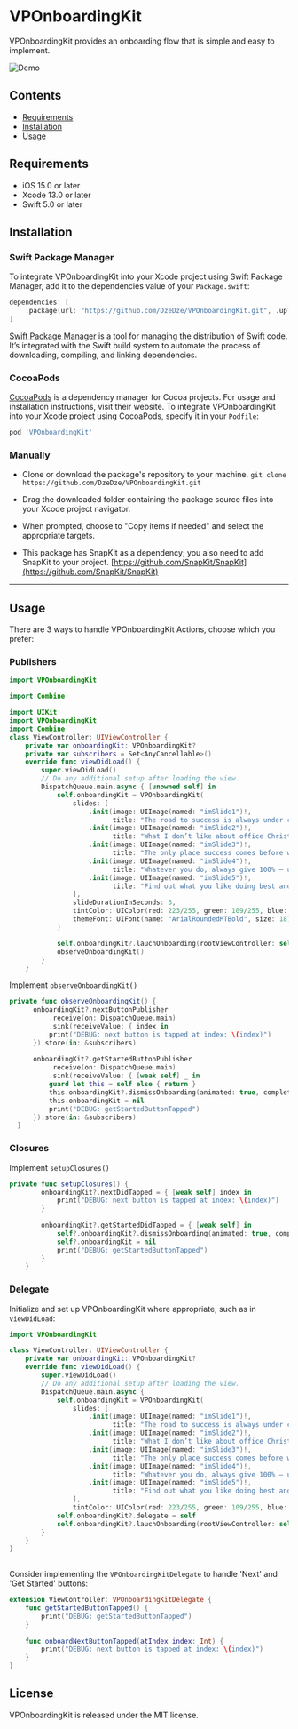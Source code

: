 # VPOnboardingKit

VPOnboardingKit provides an onboarding flow that is simple and easy to implement.

![Demo](https://github.com/DzeDze/VPOnboardingKit/blob/main/demo.gif?raw=true)

## Contents

- [Requirements](#requirements)
- [Installation](#installation)
- [Usage](#usage)

## Requirements

- iOS 15.0 or later
- Xcode 13.0 or later
- Swift 5.0 or later


## Installation


### Swift Package Manager

To integrate VPOnboardingKit into your Xcode project using Swift Package Manager, add it to the dependencies value of your `Package.swift`:

```swift
dependencies: [
    .package(url: "https://github.com/DzeDze/VPOnboardingKit.git", .upToNextMajor(from: "0.1.0"))
]
```

[Swift Package Manager](https://swift.org/package-manager/) is a tool for managing the distribution of Swift code. It’s integrated with the Swift build system to automate the process of downloading, compiling, and linking dependencies.

### CocoaPods

[CocoaPods](https://cocoapods.org) is a dependency manager for Cocoa projects. For usage and installation instructions, visit their website. To integrate VPOnboardingKit into your Xcode project using CocoaPods, specify it in your `Podfile`:

```ruby
pod 'VPOnboardingKit'
```
### Manually

* Clone or download the package's repository to your machine.
```git clone https://github.com/DzeDze/VPOnboardingKit.git```

* Drag the downloaded folder containing the package source files into your Xcode project navigator.
* When prompted, choose to "Copy items if needed" and select the appropriate targets.
* This package has SnapKit as a dependency; you also need to add SnapKit to your project. [https://github.com/SnapKit/SnapKit](https://github.com/SnapKit/SnapKit)

---

## Usage

There are 3 ways to handle VPOnboardingKit Actions, choose which you prefer: 

### Publishers

```swift 
import VPOnboardingKit
```
 
```swift
import Combine
```
```swift
import UIKit
import VPOnboardingKit
import Combine
class ViewController: UIViewController {
    private var onboardingKit: VPOnboardingKit?
    private var subscribers = Set<AnyCancellable>()
    override func viewDidLoad() {
        super.viewDidLoad()
        // Do any additional setup after loading the view.
        DispatchQueue.main.async { [unowned self] in
            self.onboardingKit = VPOnboardingKit(
                slides: [
                    .init(image: UIImage(named: "imSlide1")!,
                          title: "The road to success is always under construction"),
                    .init(image: UIImage(named: "imSlide2")!,
                          title: "What I don’t like about office Christmas parties is looking for a job the next day"),
                    .init(image: UIImage(named: "imSlide3")!,
                          title: "The only place success comes before work is in the dictionary"),
                    .init(image: UIImage(named: "imSlide4")!,
                          title: "Whatever you do, always give 100% — unless you’re donating blood"),
                    .init(image: UIImage(named: "imSlide5")!,
                          title: "Find out what you like doing best and get someone to pay you for doing it"),
                ],
                slideDurationInSeconds: 3,
                tintColor: UIColor(red: 223/255, green: 109/255, blue: 48/255, alpha: 1.0),
                themeFont: UIFont(name: "ArialRoundedMTBold", size: 18) ?? .systemFont(ofSize: 18)
            )

            self.onboardingKit?.lauchOnboarding(rootViewController: self)
            observeOnboardingKit()
        }
    }
```
Implement ```observeOnboardingKit()```

```swift
private func observeOnboardingKit() {
      onboardingKit?.nextButtonPublisher
          .receive(on: DispatchQueue.main)
          .sink(receiveValue: { index in
          print("DEBUG: next button is tapped at index: \(index)")
      }).store(in: &subscribers)
        
      onboardingKit?.getStartedButtonPublisher
          .receive(on: DispatchQueue.main)
          .sink(receiveValue: { [weak self] _ in
          guard let this = self else { return }
          this.onboardingKit?.dismissOnboarding(animated: true, completion: nil)
          this.onboardingKit = nil
          print("DEBUG: getStartedButtonTapped")
      }).store(in: &subscribers)
  }
```
### Closures

Implement ```setupClosures()```

```swift
private func setupClosures() {
        onboardingKit?.nextDidTapped = { [weak self] index in
            print("DEBUG: next button is tapped at index: \(index)")
        }
        
        onboardingKit?.getStartedDidTapped = { [weak self] in
            self?.onboardingKit?.dismissOnboarding(animated: true, completion: nil)
            self?.onboardingKit = nil
            print("DEBUG: getStartedButtonTapped")
        }
    }
```

### Delegate 

Initialize and set up VPOnboardingKit where appropriate, such as in ```viewDidLoad```:

```swift
import VPOnboardingKit

class ViewController: UIViewController {
    private var onboardingKit: VPOnboardingKit?
    override func viewDidLoad() {
        super.viewDidLoad()
        // Do any additional setup after loading the view.
        DispatchQueue.main.async {
            self.onboardingKit = VPOnboardingKit(
                slides: [
                    .init(image: UIImage(named: "imSlide1")!,
                          title: "The road to success is always under construction"),
                    .init(image: UIImage(named: "imSlide2")!,
                          title: "What I don’t like about office Christmas parties is looking for a job the next day"),
                    .init(image: UIImage(named: "imSlide3")!,
                          title: "The only place success comes before work is in the dictionary"),
                    .init(image: UIImage(named: "imSlide4")!,
                          title: "Whatever you do, always give 100% — unless you’re donating blood"),
                    .init(image: UIImage(named: "imSlide5")!,
                          title: "Find out what you like doing best and get someone to pay you for doing it"),
                ],
                tintColor: UIColor(red: 223/255, green: 109/255, blue: 48/255, alpha: 1.0))
            self.onboardingKit?.delegate = self
            self.onboardingKit?.lauchOnboarding(rootViewController: self)
        }
    }
}
  
```
Consider implementing the ```VPOnboardingKitDelegate``` to handle 'Next' and 'Get Started' buttons:

```swift
extension ViewController: VPOnboardingKitDelegate {
    func getStartedButtonTapped() {
        print("DEBUG: getStartedButtonTapped")
    }
    
    func onboardNextButtonTapped(atIndex index: Int) {
        print("DEBUG: next button is tapped at index: \(index)")
    }
}
```
## License
VPOnboardingKit is released under the MIT license.

